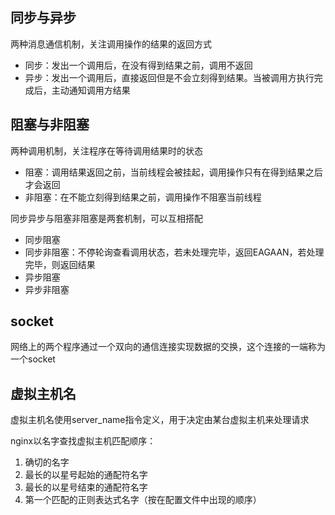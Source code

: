 ## 同步与异步

两种消息通信机制，关注调用操作的结果的返回方式

* 同步：发出一个调用后，在没有得到结果之前，调用不返回
* 异步：发出一个调用后，直接返回但是不会立刻得到结果。当被调用方执行完成后，主动通知调用方结果

## 阻塞与非阻塞

两种调用机制，关注程序在等待调用结果时的状态

* 阻塞：调用结果返回之前，当前线程会被挂起，调用操作只有在得到结果之后才会返回
* 非阻塞：在不能立刻得到结果之前，调用操作不阻塞当前线程

同步异步与阻塞非阻塞是两套机制，可以互相搭配

* 同步阻塞
* 同步非阻塞：不停轮询查看调用状态，若未处理完毕，返回EAGAAN，若处理完毕，则返回结果
* 异步阻塞
* 异步非阻塞

## socket

网络上的两个程序通过一个双向的通信连接实现数据的交换，这个连接的一端称为一个socket

## 虚拟主机名

虚拟主机名使用server_name指令定义，用于决定由某台虚拟主机来处理请求

nginx以名字查找虚拟主机匹配顺序：

1. 确切的名字
2. 最长的以星号起始的通配符名字
3. 最长的以星号结束的通配符名字
4. 第一个匹配的正则表达式名字（按在配置文件中出现的顺序）